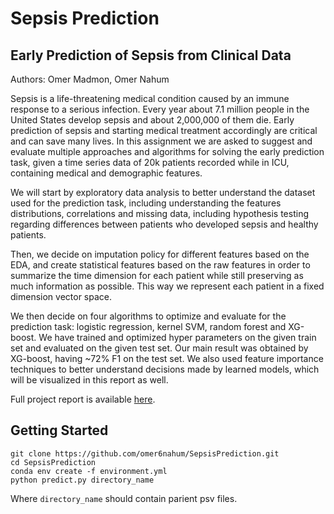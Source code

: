 # Sepsis Prediction
## Early Prediction of Sepsis from Clinical Data
Authors: Omer Madmon, Omer Nahum

Sepsis is a life-threatening medical condition caused by an immune response to a serious infection. Every year about 7.1 million people in the United States develop sepsis and about 2,000,000 of them die. Early prediction of sepsis and starting medical treatment accordingly are critical and can save many lives. In this assignment we are asked to suggest and evaluate multiple approaches and algorithms for solving the early prediction task, given a time series data of 20k patients recorded while in ICU, containing medical and demographic features.

We will start by exploratory data analysis to better understand the dataset used for the prediction task, including understanding the features distributions, correlations and missing data, including hypothesis testing regarding differences between patients who developed sepsis and healthy patients.

Then, we decide on imputation policy for different features based on the EDA, and create statistical features based on the raw features in order to summarize the time dimension for each patient while still preserving as much information as possible. This way we represent each patient in a fixed dimension vector space.

We then decide on four algorithms to optimize and evaluate for the prediction task: logistic regression, kernel SVM, random forest and XG-boost. We have trained and optimized hyper parameters on the given train set and evaluated on the given test set. Our main result was obtained by XG-boost, having ~72% F1 on the test set. We also used feature importance techniques to better understand decisions made by learned models, which will be visualized in this report as well.

Full project report is available [here](https://github.com/omer6nahum/SepsisPrediction/blob/main/Report.pdf).

## Getting Started

```
git clone https://github.com/omer6nahum/SepsisPrediction.git
cd SepsisPrediction
conda env create -f environment.yml
python predict.py directory_name
```

Where `directory_name` should contain parient psv files.
